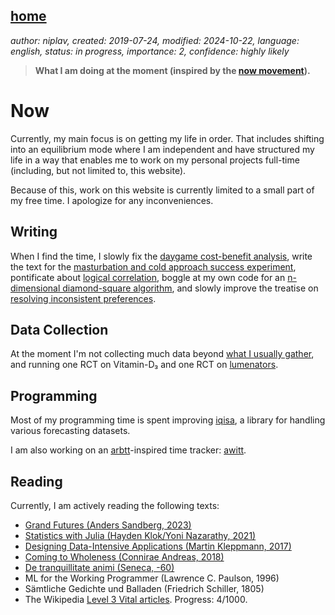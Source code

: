 [home](./index.md)
------------------

*author: niplav, created: 2019-07-24, modified: 2024-10-22, language: english, status: in progress, importance: 2, confidence: highly likely*

> __What I am doing at the moment (inspired by the
> [now movement](https://nownownow.com/about)).__

Now
====

Currently, my main focus is on getting my life in order. That includes
shifting into an equilibrium mode where I am independent and have
structured my life in a way that enables me to work on my personal
projects full-time (including, but not limited to, this website).

Because of this, work on this website is currently limited to a small
part of my free time. I apologize for any inconveniences.

Writing
-------

When I find the time, I slowly fix the [daygame
cost-benefit analysis](./daygame_cost_benefit.md), write
the text for the [masturbation and cold approach success
experiment](./masturbation_and_attractiveness.md), pontificate about
[logical correlation](./logical.html), boggle at my own code for
an [n-dimensional diamond-square algorithm](./diamond.html),
and slowly improve the treatise on [resolving inconsistent
preferences](./resolving.html).

Data Collection
----------------

At the moment I'm not collecting much data beyond [what I usually
gather](./data.md), and running one RCT on Vitamin-D₃ and one RCT on
[lumenators](https://arbital.com/p/lumenators/).

Programming
-----------

Most of my programming time is spent improving
[iqisa](https://github.com/niplav/iqisa), a library for handling various
forecasting datasets.

I am also working on an [arbtt](https://arbtt.nomeata.de/)-inspired time
tracker: [awitt](https://github.com/niplav/awitt).

Reading
--------

Currently, I am actively reading the following texts:

* [Grand Futures (Anders Sandberg, 2023)](https://www.goodreads.com/book/show/42275384-grand-futures)
* [Statistics with Julia (Hayden Klok/Yoni Nazarathy, 2021)](https://statisticswithjulia.org/)
* [Designing Data-Intensive Applications (Martin Kleppmann, 2017)](https://dataintensive.net/)
* [Coming to Wholeness (Connirae Andreas, 2018)](https://www.goodreads.com/book/show/42348332-coming-to-wholeness)
* [De tranquillitate animi (Seneca, -60)](https://en.wikipedia.org/wiki/De_Tranquillitate_Animi)
* ML for the Working Programmer (Lawrence C. Paulson, 1996)
* Sämtliche Gedichte und Balladen (Friedrich Schiller, 1805)
* The Wikipedia [Level 3 Vital articles](https://en.wikipedia.org/wiki/Wikipedia%3AVital_articles). Progress: 4/1000.
